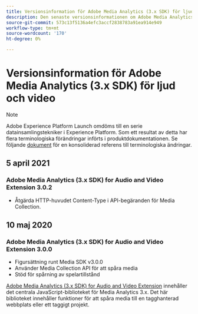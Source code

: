 ```yaml
---
title: Versionsinformation för Adobe Media Analytics (3.x SDK) för ljud- och videotillägg
description: Den senaste versionsinformationen om Adobe Media Analytics (3.x SDK) för taggtillägget Audio och Video i Adobe Experience Platform.
source-git-commit: 573c13f5136a4efc3accf2838783a91ea914e949
workflow-type: tm+mt
source-wordcount: '170'
ht-degree: 0%

---
```


# Versionsinformation för Adobe Media Analytics (3.x SDK) för ljud och video

>[!NOTE]
>
>Adobe Experience Platform Launch omdöms till en serie datainsamlingstekniker i Experience Platform. Som ett resultat av detta har flera terminologiska förändringar införts i produktdokumentationen. Se följande [dokument](../../../term-updates.md) för en konsoliderad referens till terminologiska ändringar.

## 5 april 2021

### Adobe Media Analytics (3.x SDK) for Audio and Video Extension 3.0.2

* Åtgärda HTTP-huvudet Content-Type i API-begäranden för Media Collection.

## 10 maj 2020

### Adobe Media Analytics (3.x SDK) for Audio and Video Extension 3.0.0

* Figursättning runt Media SDK v3.0.0
* Använder Media Collection API för att spåra media
* Stöd för spårning av spelartillstånd

[Adobe Media Analytics (3.x SDK) for Audio and Video Extension](./overview.md) innehåller det centrala JavaScript-biblioteket för Media Analytics 3.x. Det här biblioteket innehåller funktioner för att spåra media till en tagghanterad webbplats eller ett taggigt projekt.
